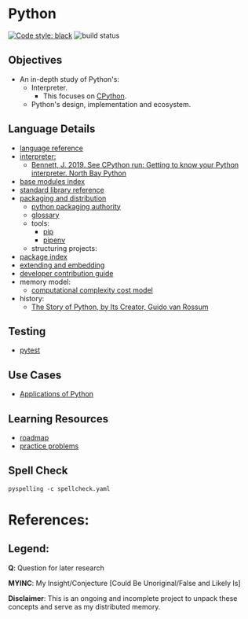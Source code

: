 # Python

[![Code style: black](https://img.shields.io/badge/code%20style-black-000000.svg)](https://github.com/psf/black)
![build status](https://github.com/praisetompane/python/actions/workflows/python.yaml/badge.svg) <br>

## Objectives
- An in-depth study of Python's:
  - Interpreter.
    - This focuses on [CPython](https://github.com/python/cpython).
  - Python's design, implementation and ecosystem.

## Language Details
- [language reference](https://docs.python.org/3.11/reference/index.html#reference*index)
- [interpreter:](https://github.com/python/cpython)
  - [Bennett, J. 2019. See CPython run: Getting to know your Python interpreter. North Bay Python](https://www.youtube.com/watch?v=tzYhv61piNY)
- [base modules index](https://docs.python.org/3/py-modindex.html)
- [standard library reference](https://docs.python.org/3.11/library/index.html)
- [packaging and distribution](https://packaging.python.org/en/latest/)
  - [python packaging authority](https://www.pypa.io/en/latest/)
  - [glossary](https://packaging.python.org/en/latest/glossary/)
  - tools:
    - [pip](https://pypi.org/project/pip/)
    - [pipenv](https://pipenv.pypa.io/en/latest/)
  - structuring projects:
- [package index](https://pypi.org)
- [extending and embedding](https://docs.python.org/3.11/extending/index.html)
- [developer contribution guide](https://devguide.python.org/)
- memory model:
  - [computational complexity cost model](https://ocw.mit.edu/courses/6-006-introduction-to-algorithms-fall-2011/pages/readings/python-cost-model/)
- history:
  - [The Story of Python, by Its Creator, Guido van Rossum](https://www.youtube.com/watch?v=J0Aq44Pze-w)

## Testing
  - [pytest](https://docs.pytest.org/en/latest/index.html#)

## Use Cases
  - [Applications of Python](https://www.python.org/about/apps/)

## Learning Resources
  - [roadmap](https://roadmap.sh/python)
  - [practice problems](https://www.hackerrank.com/domains/python?filters%5Bstatus%5D%5B%5D=unsolved&badge_type=python)

## Spell Check
```shell
pyspelling -c spellcheck.yaml
```

# References:

## Legend:
**Q**: Question for later research

**MYINC**: My Insight/Conjecture [Could Be Unoriginal/False and Likely Is]

**Disclaimer**: This is an ongoing and incomplete project to unpack these concepts and serve as my distributed memory.

